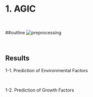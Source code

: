 # 1. AGIC

<br>

##outline
![preprocessing](https://user-images.githubusercontent.com/104062119/218928509-c20771d0-951a-450c-9946-b48937c626a8.png)

<br>

## Results
1-1. Prediction of Environmental Factors

<br>

1-2. Prediction of Growth Factors
